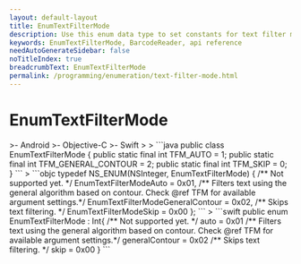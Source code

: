 ```yaml
---
layout: default-layout
title: EnumTextFilterMode
description: Use this enum data type to set constants for text filter mode of barcodes in Dynamsoft Barcode Reader for JavaScript.
keywords: EnumTextFilterMode, BarcodeReader, api reference
needAutoGenerateSidebar: false
noTitleIndex: true
breadcrumbText: EnumTextFilterMode
permalink: /programming/enumeration/text-filter-mode.html
---
```



# EnumTextFilterMode

<div class="sample-code-prefix template2"></div>
   >- Android
   >- Objective-C
   >- Swift
   >
>
```java
public class EnumTextFilterMode {
    public static final int TFM_AUTO = 1;
    public static final int TFM_GENERAL_CONTOUR = 2;
    public static final int TFM_SKIP = 0;
}
```
>
```objc
typedef NS_ENUM(NSInteger, EnumTextFilterMode)
{
    /** Not supported yet. */
    EnumTextFilterModeAuto = 0x01,
    /** Filters text using the general algorithm based on contour. Check @ref TFM for available argument settings.*/
    EnumTextFilterModeGeneralContour = 0x02,
    /** Skips text filtering. */
    EnumTextFilterModeSkip = 0x00
};
```
>
```swift
public enum EnumTextFilterMode : Int{
    /** Not supported yet. */
    auto = 0x01
    /** Filters text using the general algorithm based on contour. Check @ref TFM for available argument settings.*/
    generalContour = 0x02
    /** Skips text filtering. */
    skip = 0x00
}
```
